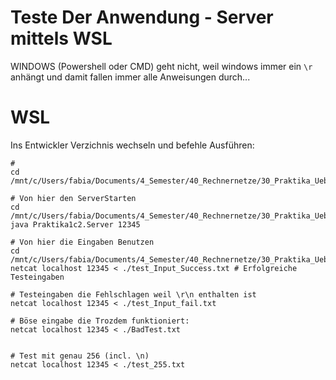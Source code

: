 
# Teste Der Anwendung - Server mittels WSL 

WINDOWS (Powershell oder CMD) geht nicht, weil windows immer ein `\r` anhängt und damit fallen immer alle Anweisungen durch...

# WSL

Ins Entwickler Verzichnis wechseln und befehle Ausführen: 
```shell
# 
cd /mnt/c/Users/fabia/Documents/4_Semester/40_Rechnernetze/30_Praktika_Uebung/RNP

# Von hier den ServerStarten 
cd /mnt/c/Users/fabia/Documents/4_Semester/40_Rechnernetze/30_Praktika_Uebung/RNP/out/production/RN_Praktika
java Praktika1c2.Server 12345 

# Von hier die Eingaben Benutzen 
cd /mnt/c/Users/fabia/Documents/4_Semester/40_Rechnernetze/30_Praktika_Uebung/RNP/src/Praktika1c2/Notes
netcat localhost 12345 < ./test_Input_Success.txt # Erfolgreiche Testeingaben

# Testeingaben die Fehlschlagen weil \r\n enthalten ist
netcat localhost 12345 < ./test_Input_fail.txt

# Böse eingabe die Trozdem funktioniert:
netcat localhost 12345 < ./BadTest.txt


# Test mit genau 256 (incl. \n)
netcat localhost 12345 < ./test_255.txt
```

